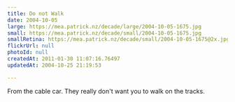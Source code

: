 ```yaml
---
title: Do not Walk
date: 2004-10-05
large: https://mea.patrick.nz/decade/large/2004-10-05-1675.jpg
small: https://mea.patrick.nz/decade/small/2004-10-05-1675.jpg
smallRetina: https://mea.patrick.nz/decade/small/2004-10-05-1675@2x.jpg
flickrUrl: null
photoId: null
createdAt: 2011-01-30 11:07:16.76497
updatedAt: 2004-10-25 21:19:53

---
```

From the cable car. They really don't want you to walk on the tracks.
